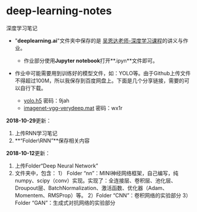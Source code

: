 # deep-learning-notes
深度学习笔记

- "**deeplearning.ai**"文件夹中保存的是 [吴恩达老师-深度学习课程](https://study.163.com)的讲义与作业。
	- 作业部分使用**Jupyter notebook**打开**.ipyn**文件即可。

- 作业中可能需要用到训练好的模型文件，如：YOLO等。由于Github上传文件不得超过100M，所以我保存到百度网盘上。下面是几个分享链接，需要的可以自行下载。
	- [yolo.h5](https://pan.baidu.com/s/13_cLjy7zdvzpiCR_J7-pPw) 密码：9jah
	- [imagenet-vgg-verydeep.mat](https://pan.baidu.com/s/1UqOONSo08YwjYpVSr0XTmg) 密码：wx1r

**2018-10-29**更新：
1. 上传RNN学习笔记
2. **“Folder\RNN”**保存相关内容

**2018-10-12**更新：
1. 上传Folder“Deep Neural Network”
2. 文件夹中，包含：
	1） Folder “nn”：MINI神经网络框架，自己编写，纯numpy、scipy（conv）实现。实现了：全连接层、卷积层、池化层、Droupout层、BatchNormalization、激活函数、优化器（Adam、Momentem、RMSProp）等。
    2）Folder “CNN”：卷积网络的实验部分
    3）Folder “GAN”：生成式对抗网络的实验部分